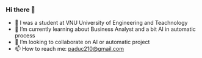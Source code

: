 ### Hi there 👋

- 🔭 I was a student at VNU University of Engineering and Teachnology 
- 🌱 I’m currently learning about Business Analyst and a bit AI in automatic process 
- 👯 I’m looking to collaborate on AI or automatic project
- 📫 How to reach me: paduc210@gmail.com
